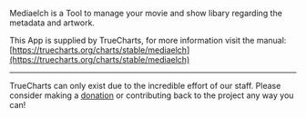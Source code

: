 Mediaelch is a Tool to manage your movie and show libary regarding the metadata and artwork.

This App is supplied by TrueCharts, for more information visit the manual: [https://truecharts.org/charts/stable/mediaelch](https://truecharts.org/charts/stable/mediaelch)

---

TrueCharts can only exist due to the incredible effort of our staff.
Please consider making a [donation](https://truecharts.org/sponsor) or contributing back to the project any way you can!
